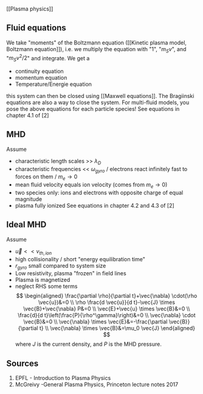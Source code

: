 [[Plasma physics]]


## Fluid equations
We take "moments" of the Boltzmann equation ([[Kinetic plasma model, Boltzmann equation]]), i.e. we multiply the equation with "1", "$m_S v$", and "$m_S v^2/2$" and integrate.
We get a
- continuity equation
- momentum equation
- Temperature/Energie equation

this system can then be closed using [[Maxwell equations]]. 
The Bragiinski equations are also a way to close the system.
For multi-fluid models, you pose the above equations for each particle species!
See equations in chapter 4.1 of [2]


## MHD
Assume
- characteristic length scales >> $\lambda_{D}$
- characteristic frequencies << $\omega_{gyro}$ / electrons react infinitely fast to forces on them / $m_e \to 0$
- mean fluid velocity equals ion velocity (comes from $m_e\to 0$)
- two species only: ions and electrons with opposite charge of equal magnitude
- plasma fully ionized
See equations in chapter 4.2 and 4.3 of [2]

## Ideal MHD
Assume
- $\vec{u}<<v_{th,ion}$ 
- high collisionality / short "energy equilibration time"
- $r_{gyro}$ small compared to system size
- Low resistivity, plasma "frozen" in field lines
- Plasma is magnetized
- neglect RHS some terms
$$
\begin{aligned}
\frac{\partial \rho}{\partial t}+\vec{\nabla} \cdot(\rho \vec{u})&=0 \\
\rho \frac{d \vec{u}}{d t}-\vec{J} \times \vec{B}+\vec{\nabla} P&=0 \\
\vec{E}+\vec{u} \times \vec{B}&=0 \\
\frac{d}{d t}\left(\frac{P}{\rho^\gamma}\right)&=0 \\
\vec{\nabla} \cdot \vec{B}&=0 \\
\vec{\nabla} \times \vec{E}&=-\frac{\partial \vec{B}}{\partial t} \\
\vec{\nabla} \times \vec{B}&=\mu_0 \vec{J}
\end{aligned}
$$
where $J$ is the current density, and $P$ is the MHD pressure.


## Sources
1. EPFL - Introduction to Plasma Physics
2. McGreivy -General Plasma Physics, Princeton lecture notes 2017